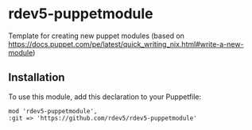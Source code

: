 # rdev5-puppetmodule
Template for creating new puppet modules (based on https://docs.puppet.com/pe/latest/quick_writing_nix.html#write-a-new-module)

## Installation
To use this module, add this declaration to your Puppetfile:
````
mod 'rdev5-puppetmodule',
:git => 'https://github.com/rdev5/rdev5-puppetmodule'
````
